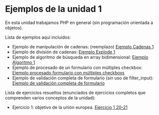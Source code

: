 # Ejemplos de la unidad 1

En esta unidad trabajamos PHP en general (sin programación orientada a objetos).

Lista de ejemplos aquí incluidos:

* Ejemplo de manipulación de cadenas: (reemplazo) [Ejemplo Cadenas 1](Ejemplo%20Cadenas%201)
* Ejemplo de división de cadenas: [Ejemplo Explode 1](Ejemplo%20Explode%201)
* Ejemplo de algoritmo de búsqueda en array bidimensional: [Ejemplo Algoritmo 1](Ejemplo%20Algoritmo%201)
* Ejemplo de procesado de un formulario con múltiples checkbox: [Ejemplo procesado formulario con múltiples checkboxs](Ejemplo%20Formulario%20Checkbox)
* Ejemplo de validación completa de formulario (sin uso de filter_input): [Ejemplo de validación completa de formulario](Ejemplo%20Validar%20Formulario)

Lista de ejercicios resueltos (enunciados de ejercicios completos que comprenden varios conceptos de la unidad):

* Ejercicio 1: objetivo de la unión europea. [Ejercicio 1 20-21](Ejercicio%201%2020-21)


